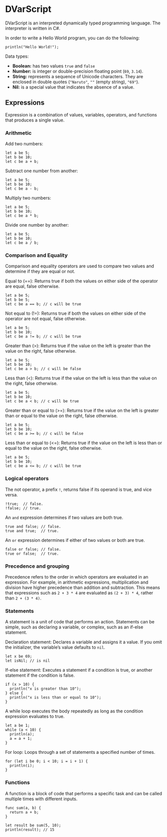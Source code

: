 # DVarScript

DVarScript is an interpreted dynamically typed programming language.
The interpreter is written in C#.


In order to write a Hello World program, you can do the following:

```
println("Hello World!");
```

Data types:
  - **Boolean:** has two values `true` and `false`
  - **Number:** is integer or double-precision floating point (`69`, `3.14`).
  - **String:** represents a sequence of Unicode characters.  They are enclosed in double quotes (`"Naruto"`, `""` (empty string), `"69"`).
  - **Nil:** is a special value that indicates the absence of a value.

## Expressions

Expression is a combination of values, variables, operators, and functions that produces a single value. 

### Arithmetic

Add two numbers:

```
let a be 5;
let b be 10;
let c be a + b;
```

Subtract one number from another:

```
let a be 5;
let b be 10;
let c be a - b;
```

Multiply two numbers:

```
let a be 5;
let b be 10;
let c be a * b;
```

Divide one number by another:

```
let a be 5;
let b be 10;
let c be a / b;
```

### Comparison and Equality

Comparison and equality operators are used to compare two values and determine if they are equal or not.

Equal to (==): Returns true if both the values on either side of the operator are equal, false otherwise.

```
let a be 5;
let b be 5;
let c be a == b; // c will be true
```

Not equal to (!=): Returns true if both the values on either side of the operator are not equal, false otherwise.

```
let a be 5;
let b be 10;
let c be a != b; // c will be true
```

Greater than (>): Returns true if the value on the left is greater than the value on the right, false otherwise.

```
let a be 5;
let b be 10;
let c be a > b; // c will be false
```

Less than (<): Returns true if the value on the left is less than the value on the right, false otherwise.

```
let a be 5;
let b be 10;
let c be a < b; // c will be true
```

Greater than or equal to (>=): Returns true if the value on the left is greater than or equal to the value on the right, false otherwise.

```
let a be 5;
let b be 10;
let c be a >= b; // c will be false
```

Less than or equal to (<=): Returns true if the value on the left is less than or equal to the value on the right, false otherwise.

```
let a be 5;
let b be 10;
let c be a <= b; // c will be true
```

### Logical operators

The not operator, a prefix `!`, returns false if its operand is true, and vice versa.

```
!true;  // false.
!false; // true.
```

An `and` expression determines if two values are both true.

```
true and false; // false.
true and true;  // true.
```

An `or` expression determines if either of two values or both are true.

```
false or false; // false.
true or false;  // true.
```

### Precedence and grouping

Precedence refers to the order in which operators are evaluated in an expression.
For example, in arithmetic expressions, multiplication and division have higher precedence than addition and subtraction.
This means that expressions such as `2 + 3 * 4` are evaluated as `(2 + 3) * 4`, rather than `2 + (3 * 4)`.

### Statements

A statement is a unit of code that performs an action. Statements can be simple, such as declaring a variable, or complex, such as an if-else statement.

Declaration statement: Declares a variable and assigns it a value. If you omit the initializer, the variable’s value defaults to `nil`.

```
let x be 69;
let isNil; // is nil
```

If-else statement: Executes a statement if a condition is true, or another statement if the condition is false.

```
if (x > 10) {
  println("x is greater than 10");
} else {
  println("x is less than or equal to 10");
}
```

A while loop executes the body repeatedly as long as the condition expression evaluates to true.

```
let a be 1;
while (a < 10) {
  println(a);
  a = a + 1;
}
```

For loop: Loops through a set of statements a specified number of times.

```
for (let i be 0; i < 10; i = i + 1) {
  println(i);
}
```

### Functions

A function is a block of code that performs a specific task and can be called multiple times with different inputs. 

```
func sum(a, b) {
  return a + b;
}

let result be sum(5, 10);
println(result); // 15
```







